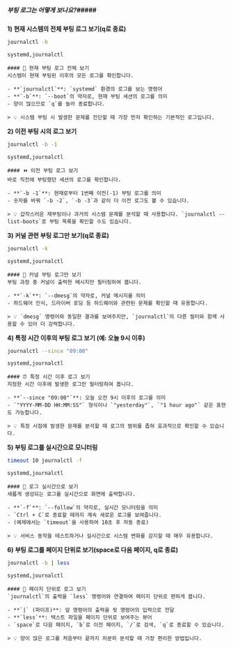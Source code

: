 ##### 부팅 로그는 어떻게 보나요?#####

**1) 현재 시스템의 전체 부팅 로그 보기(q로 종료)**

```bash
journalctl -b
```

```tech
systemd,journalctl
```

```desc
#### 📜 현재 부팅 로그 전체 보기
시스템이 현재 부팅된 이후의 모든 로그를 확인합니다.

- **`journalctl`**: `systemd` 환경의 로그를 보는 명령어
- **`-b`**: `--boot`의 약자로, 현재 부팅 세션의 로그를 의미
- 양이 많으므로 `q`를 눌러 종료합니다.

> 💡 시스템 부팅 시 발생한 문제를 진단할 때 가장 먼저 확인하는 기본적인 로그입니다.
```

**2) 이전 부팅 시의 로그 보기**

```bash
journalctl -b -1
```

```tech
systemd,journalctl
```

```desc
#### ⏪ 이전 부팅 로그 보기
바로 직전에 부팅했던 세션의 로그를 확인합니다.

- **`-b -1`**: 현재로부터 1번째 이전(-1) 부팅 로그를 의미
- 숫자를 바꿔 `-b -2`, `-b -3`과 같이 더 이전 로그도 볼 수 있습니다.

> 💡 갑작스러운 재부팅이나 과거의 시스템 문제를 분석할 때 사용합니다. `journalctl --list-boots`로 부팅 목록을 확인할 수도 있습니다.
```

**3) 커널 관련 부팅 로그만 보기(q로 종료)**

```bash
journalctl -k
```

```tech
systemd,journalctl
```

```desc
#### 🐧 커널 부팅 로그만 보기
부팅 과정 중 커널이 출력한 메시지만 필터링하여 봅니다.

- **`-k`**: `--dmesg`의 약자로, 커널 메시지를 의미
- 하드웨어 인식, 드라이버 로딩 등 하드웨어와 관련된 문제를 확인할 때 유용합니다.

> 💡 `dmesg` 명령어와 동일한 결과를 보여주지만, `journalctl`의 다른 필터와 함께 사용할 수 있어 더 강력합니다.
```

**4) 특정 시간 이후의 부팅 로그 보기 (예: 오늘 9시 이후)**

```bash
journalctl --since "09:00"
```

```tech
systemd,journalctl
```

```desc
#### ⏰ 특정 시간 이후 로그 보기
지정한 시간 이후에 발생한 로그만 필터링하여 봅니다.

- **`--since "09:00"`**: 오늘 오전 9시 이후의 로그를 의미
- `"YYYY-MM-DD HH:MM:SS"` 형식이나 `"yesterday"`, `"1 hour ago"` 같은 표현도 가능합니다.

> 💡 특정 시점에 발생한 문제를 분석할 때 로그의 범위를 좁혀 효과적으로 확인할 수 있습니다.
```

**5) 부팅 로그를 실시간으로 모니터링**

```bash
timeout 10 journalctl -f
```

```tech
systemd,journalctl
```

```desc
#### 📡 로그 실시간으로 보기
새롭게 생성되는 로그를 실시간으로 화면에 출력합니다.

- **`-f`**: `--follow`의 약자로, 실시간 모니터링을 의미
- `Ctrl + C`로 종료할 때까지 계속 새로운 로그를 보여줍니다.
- (예제에서는 `timeout`을 사용하여 10초 후 자동 종료)

> 💡 서비스 동작을 테스트하거나 실시간으로 시스템 변화를 감지할 때 매우 유용합니다.
```

**6) 부팅 로그를 페이지 단위로 보기(space로 다음 페이지, q로 종료)**

```bash
journalctl -b | less
```

```tech
systemd,journalctl
```

```desc
#### 📄 페이지 단위로 로그 보기
`journalctl`의 출력을 `less` 명령어와 연결하여 페이지 단위로 편하게 봅니다.

- **`|` (파이프)**: 앞 명령어의 출력을 뒷 명령어의 입력으로 전달
- **`less`**: 텍스트 파일을 페이지 단위로 보여주는 뷰어
- `space`로 다음 페이지, `b`로 이전 페이지, `/`로 검색, `q`로 종료할 수 있습니다.

> 💡 양이 많은 로그를 처음부터 끝까지 차분히 분석할 때 가장 편리한 방법입니다.
```
